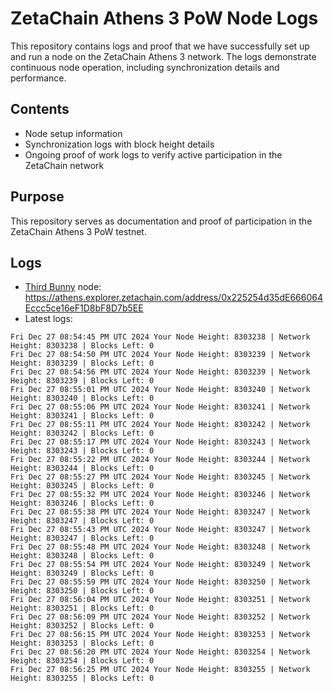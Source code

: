 # ZetaChain Athens 3 PoW Node Logs
This repository contains logs and proof that we have successfully set up and run a node on the ZetaChain Athens 3 network. The logs demonstrate continuous node operation, including synchronization details and performance.

## Contents
- Node setup information
- Synchronization logs with block height details
- Ongoing proof of work logs to verify active participation in the ZetaChain network

## Purpose
This repository serves as documentation and proof of participation in the ZetaChain Athens 3 PoW testnet.

## Logs

- [Third Bunny](https://thirdbunny.xyz/) node: https://athens.explorer.zetachain.com/address/0x225254d35dE666064Eccc5ce16eF1D8bF8D7b5EE
- Latest logs:
```
Fri Dec 27 08:54:45 PM UTC 2024 Your Node Height: 8303238 | Network Height: 8303238 | Blocks Left: 0
Fri Dec 27 08:54:50 PM UTC 2024 Your Node Height: 8303239 | Network Height: 8303239 | Blocks Left: 0
Fri Dec 27 08:54:56 PM UTC 2024 Your Node Height: 8303239 | Network Height: 8303239 | Blocks Left: 0
Fri Dec 27 08:55:01 PM UTC 2024 Your Node Height: 8303240 | Network Height: 8303240 | Blocks Left: 0
Fri Dec 27 08:55:06 PM UTC 2024 Your Node Height: 8303241 | Network Height: 8303241 | Blocks Left: 0
Fri Dec 27 08:55:11 PM UTC 2024 Your Node Height: 8303242 | Network Height: 8303242 | Blocks Left: 0
Fri Dec 27 08:55:17 PM UTC 2024 Your Node Height: 8303243 | Network Height: 8303243 | Blocks Left: 0
Fri Dec 27 08:55:22 PM UTC 2024 Your Node Height: 8303244 | Network Height: 8303244 | Blocks Left: 0
Fri Dec 27 08:55:27 PM UTC 2024 Your Node Height: 8303245 | Network Height: 8303245 | Blocks Left: 0
Fri Dec 27 08:55:32 PM UTC 2024 Your Node Height: 8303246 | Network Height: 8303246 | Blocks Left: 0
Fri Dec 27 08:55:38 PM UTC 2024 Your Node Height: 8303247 | Network Height: 8303247 | Blocks Left: 0
Fri Dec 27 08:55:43 PM UTC 2024 Your Node Height: 8303247 | Network Height: 8303247 | Blocks Left: 0
Fri Dec 27 08:55:48 PM UTC 2024 Your Node Height: 8303248 | Network Height: 8303248 | Blocks Left: 0
Fri Dec 27 08:55:54 PM UTC 2024 Your Node Height: 8303249 | Network Height: 8303249 | Blocks Left: 0
Fri Dec 27 08:55:59 PM UTC 2024 Your Node Height: 8303250 | Network Height: 8303250 | Blocks Left: 0
Fri Dec 27 08:56:04 PM UTC 2024 Your Node Height: 8303251 | Network Height: 8303251 | Blocks Left: 0
Fri Dec 27 08:56:09 PM UTC 2024 Your Node Height: 8303252 | Network Height: 8303252 | Blocks Left: 0
Fri Dec 27 08:56:15 PM UTC 2024 Your Node Height: 8303253 | Network Height: 8303253 | Blocks Left: 0
Fri Dec 27 08:56:20 PM UTC 2024 Your Node Height: 8303254 | Network Height: 8303254 | Blocks Left: 0
Fri Dec 27 08:56:25 PM UTC 2024 Your Node Height: 8303255 | Network Height: 8303255 | Blocks Left: 0
```
